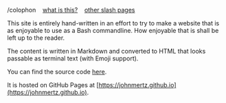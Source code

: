 /colophon&nbsp;&nbsp;&nbsp;&nbsp;[what is this?](https://slashpages.net/#colophon)&nbsp;&nbsp;&nbsp;&nbsp;[other slash pages](/slashes.md)

This site is entirely hand-written in an effort to try to make a website that is as enjoyable to use as a Bash commandline. How enjoyable that is shall be left up to the reader.<br>

The content is written in Markdown and converted to HTML that looks passable as terminal text (with Emoji support).

You can find the source code [here](https://github.com/JohnMertz/johnmertz.github.io).

It is hosted on GitHub Pages at [https://johnmertz.github.io](https://johnmertz.github.io).
